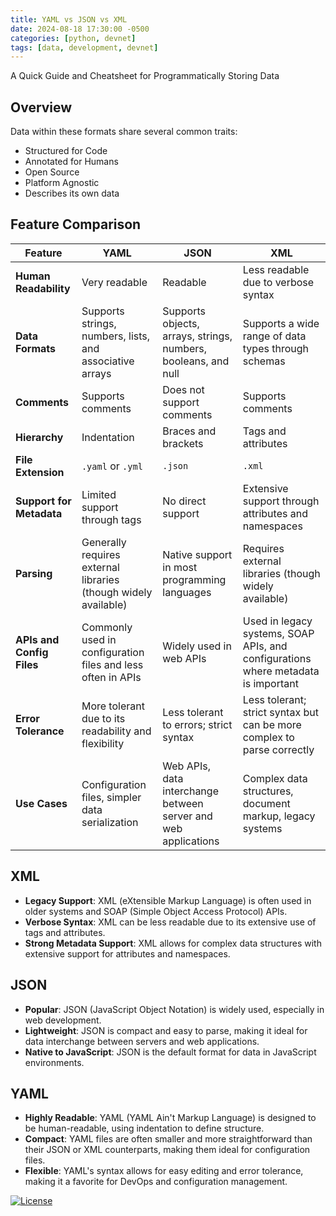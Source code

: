 ```yaml
---
title: YAML vs JSON vs XML
date: 2024-08-18 17:30:00 -0500
categories: [python, devnet]
tags: [data, development, devnet]
---
```


A Quick Guide and Cheatsheet for Programmatically Storing Data

## Overview

Data within these formats share several common traits:

- Structured for Code
- Annotated for Humans
- Open Source
- Platform Agnostic
- Describes its own data

## Feature Comparison

| Feature                | YAML                                  | JSON                                      | XML                                           |
|------------------------|---------------------------------------|-------------------------------------------|-----------------------------------------------|
| **Human Readability**  | Very readable                         | Readable                                  | Less readable due to verbose syntax           |
| **Data Formats**       | Supports strings, numbers, lists, and associative arrays | Supports objects, arrays, strings, numbers, booleans, and null | Supports a wide range of data types through schemas |
| **Comments**           | Supports comments                     | Does not support comments                 | Supports comments                             |
| **Hierarchy**          | Indentation                           | Braces and brackets                       | Tags and attributes                           |
| **File Extension**     | `.yaml` or `.yml`                     | `.json`                                   | `.xml`                                        |
| **Support for Metadata** | Limited support through tags         | No direct support                         | Extensive support through attributes and namespaces |
| **Parsing**            | Generally requires external libraries (though widely available) | Native support in most programming languages | Requires external libraries (though widely available) |
| **APIs and Config Files** | Commonly used in configuration files and less often in APIs | Widely used in web APIs                    | Used in legacy systems, SOAP APIs, and configurations where metadata is important |
| **Error Tolerance**    | More tolerant due to its readability and flexibility | Less tolerant to errors; strict syntax    | Less tolerant; strict syntax but can be more complex to parse correctly |
| **Use Cases**          | Configuration files, simpler data serialization | Web APIs, data interchange between server and web applications | Complex data structures, document markup, legacy systems |

## XML

- **Legacy Support**: XML (eXtensible Markup Language) is often used in older systems and SOAP (Simple Object Access Protocol) APIs.
- **Verbose Syntax**: XML can be less readable due to its extensive use of tags and attributes.
- **Strong Metadata Support**: XML allows for complex data structures with extensive support for attributes and namespaces.

## JSON

- **Popular**: JSON (JavaScript Object Notation) is widely used, especially in web development.
- **Lightweight**: JSON is compact and easy to parse, making it ideal for data interchange between servers and web applications.
- **Native to JavaScript**: JSON is the default format for data in JavaScript environments.

## YAML

- **Highly Readable**: YAML (YAML Ain't Markup Language) is designed to be human-readable, using indentation to define structure.
- **Compact**: YAML files are often smaller and more straightforward than their JSON or XML counterparts, making them ideal for configuration files.
- **Flexible**: YAML's syntax allows for easy editing and error tolerance, making it a favorite for DevOps and configuration management.




[![License](https://img.shields.io/badge/License-Apache_2.0-blue.svg)](https://github.com/CalebFIN/CalebFIN.github.io/blob/main/LICENSE)
